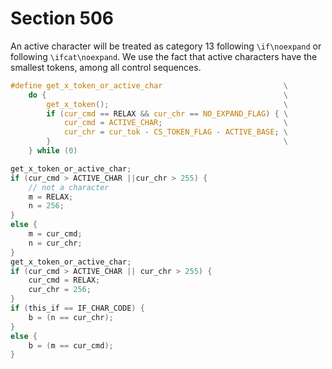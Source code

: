 # Section 506

An active character will be treated as category 13 following `\if\noexpand` or following `\ifcat\noexpand`.
We use the fact that active characters have the smallest tokens, among all control sequences.

```c include/parser.h
#define get_x_token_or_active_char                           \
    do {                                                     \
        get_x_token();                                       \
        if (cur_cmd == RELAX && cur_chr == NO_EXPAND_FLAG) { \
            cur_cmd = ACTIVE_CHAR;                           \
            cur_chr = cur_tok - CS_TOKEN_FLAG - ACTIVE_BASE; \
        }                                                    \
    } while (0)
```

```c << Test if two characters match >>=
get_x_token_or_active_char;
if (cur_cmd > ACTIVE_CHAR ||cur_chr > 255) {
    // not a character
    m = RELAX;
    n = 256;
}
else {
    m = cur_cmd;
    n = cur_chr;
}
get_x_token_or_active_char;
if (cur_cmd > ACTIVE_CHAR || cur_chr > 255) {
    cur_cmd = RELAX;
    cur_chr = 256;
}
if (this_if == IF_CHAR_CODE) {
    b = (n == cur_chr);
}
else {
    b = (m == cur_cmd);
}
```
